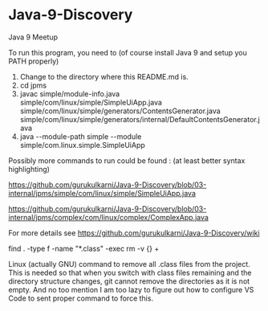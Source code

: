# Java-9-Discovery
Java 9 Meetup

To run this program, you need to (of course install Java 9 and setup you PATH properly)
1. Change to the directory where this README.md is.
2. cd jpms
3. javac simple/module-info.java simple/com/linux/simple/SimpleUiApp.java simple/com/linux/simple/generators/ContentsGenerator.java simple/com/linux/simple/generators/internal/DefaultContentsGenerator.java
4. java --module-path simple --module simple/com.linux.simple.SimpleUiApp

Possibly more commands to run could be found : (at least better syntax highlighting)

https://github.com/gurukulkarni/Java-9-Discovery/blob/03-internal/jpms/simple/com/linux/simple/SimpleUiApp.java

https://github.com/gurukulkarni/Java-9-Discovery/blob/03-internal/jpms/complex/com/linux/complex/ComplexApp.java

For more details see https://github.com/gurukulkarni/Java-9-Discovery/wiki

find . -type f -name "*.class" -exec rm -v {} + 

Linux (actually GNU) command to remove all .class files from the project.
This is needed so that when you switch with class files remaining and the directory structure changes, git cannot remove the directories as it is not empty.
And no too mention I am too lazy to figure out how to configure VS Code to sent proper command to force this.
